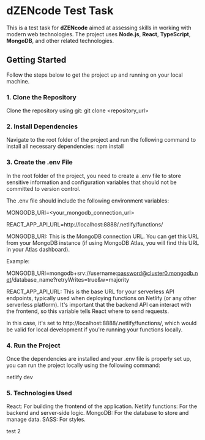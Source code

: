 # dZENcode Test Task

This is a test task for **dZENcode** aimed at assessing skills in working with modern web technologies. The project uses **Node.js**, **React**, **TypeScript**, **MongoDB**, and other related technologies.

## Getting Started

Follow the steps below to get the project up and running on your local machine.

### 1. Clone the Repository

Clone the repository using git:
git clone <repository_url>

### 2. Install Dependencies

Navigate to the root folder of the project and run the following command to install all necessary dependencies:
npm install

### 3. Create the .env File

In the root folder of the project, you need to create a .env file to store sensitive information and configuration variables that should not be committed to version control.

The .env file should include the following environment variables:

MONGODB_URI=<your_mongodb_connection_url>

REACT_APP_API_URL=http://localhost:8888/.netlify/functions/

MONGODB_URI: This is the MongoDB connection URL. You can get this URL from your MongoDB instance (if using MongoDB Atlas, you will find this URL in your Atlas dashboard).

Example:

MONGODB_URI=mongodb+srv://username:password@cluster0.mongodb.net/database_name?retryWrites=true&w=majority

REACT_APP_API_URL: This is the base URL for your serverless API endpoints, typically used when deploying functions on Netlify (or any other serverless platform). It's important that the backend API can interact with the frontend, so this variable tells React where to send requests.

In this case, it's set to http://localhost:8888/.netlify/functions/, which would be valid for local development if you're running your functions locally.

### 4. Run the Project

Once the dependencies are installed and your .env file is properly set up, you can run the project locally using the following command:

netlify dev

### 5. Technologies Used

React: For building the frontend of the application.
Netlify functions: For the backend and server-side logic.
MongoDB: For the database to store and manage data.
SASS: For styles.

test 2
